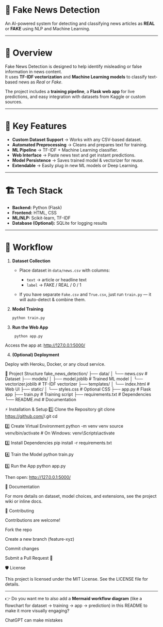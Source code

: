 # 🚀 Fake News Detection  
An AI-powered system for detecting and classifying news articles as **REAL** or **FAKE** using NLP and Machine Learning.  

---

# 📌 Overview  
Fake News Detection is designed to help identify misleading or false information in news content.  
It uses **TF-IDF vectorization** and **Machine Learning models** to classify text-based news as *Real* or *Fake*.  

The project includes a **training pipeline**, a **Flask web app** for live predictions, and easy integration with datasets from Kaggle or custom sources.  

---

# 🌟 Key Features  
- **Custom Dataset Support** → Works with any CSV-based dataset.  
- **Automated Preprocessing** → Cleans and prepares text for training.  
- **ML Pipeline** → TF-IDF + Machine Learning classifier.  
- **Web Interface** → Paste news text and get instant predictions.  
- **Model Persistence** → Saves trained model & vectorizer for reuse.  
- **Extendable** → Easily plug in new ML models or Deep Learning.  

---

# 🏗️ Tech Stack  
- **Backend:** Python (Flask)  
- **Frontend:** HTML, CSS  
- **ML/NLP:** Scikit-learn, TF-IDF  
- **Database (Optional):** SQLite for logging results  

---

# 🔨 Workflow  

1. **Dataset Collection**  
   - Place dataset in `data/news.csv` with columns:  
     - `text` → article or headline text  
     - `label` → FAKE / REAL / 0 / 1  

   - If you have separate `Fake.csv` and `True.csv`, just run `train.py` — it will auto-detect & combine them.  

2. **Model Training**  
   ```sh
   python train.py

3. **Run the Web App**
   ```sh
    python app.py

Access the app at: http://127.0.0.1:5000/

4.  **(Optional) Deployment**

Deploy with Heroku, Docker, or any cloud service.

📂 Project Structure
fake_news_detection/
├── data/
│   └── news.csv             # Dataset
├── models/
│   ├── model.joblib         # Trained ML model
│   └── vectorizer.joblib    # TF-IDF vectorizer
├── templates/
│   └── index.html           # Web UI
├── static/
│   └── styles.css           # Optional CSS
├── app.py                   # Flask app
├── train.py                 # Training script
├── requirements.txt         # Dependencies
└── README.md                # Documentation

⚡ Installation & Setup
1️⃣ Clone the Repository
git clone https://github.com/<your-username>/<repo-name>.git
cd <repo-name>

2️⃣ Create Virtual Environment
python -m venv venv
source venv/bin/activate   # On Windows: venv\Scripts\activate

3️⃣ Install Dependencies
pip install -r requirements.txt

4️⃣ Train the Model
python train.py

5️⃣ Run the App
python app.py


Then open: http://127.0.0.1:5000/

📄 Documentation

For more details on dataset, model choices, and extensions, see the project wiki or inline docs.

🤝 Contributing

Contributions are welcome!

Fork the repo

Create a new branch (feature-xyz)

Commit changes

Submit a Pull Request 🚀

🛡️ License

This project is licensed under the MIT License. See the LICENSE file for details.


---

👉 Do you want me to also add a **Mermaid workflow diagram** (like a flowchart for dataset → training → app → prediction) in this README to make it more visually engaging?


ChatGPT can make mistakes
